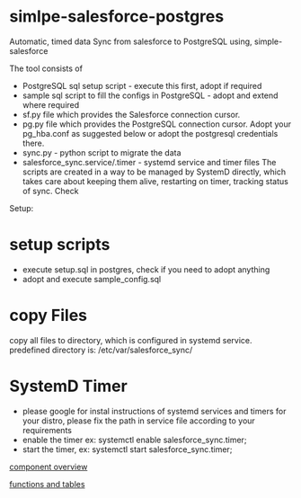 # simlpe-salesforce-postgres
Automatic, timed data Sync from salesforce to PostgreSQL using, simple-salesforce

The tool consists of
* PostgreSQL sql setup script - execute this first, adopt if required
* sample sql script to fill the configs in PostgreSQL - adopt and extend where required
* sf.py file which provides the Salesforce connection cursor.
* pg.py file which provides the PostgreSQL connection cursor. Adopt your pg_hba.conf as suggested below or adopt the postgresql credentials there.
* sync.py - python script to migrate the data
* salesforce_sync.service/.timer - systemd service and timer files
The scripts are created in a way to be managed by SystemD directly, which takes care about keeping them alive, restarting on timer, tracking status of sync.
Check 

Setup:
# setup scripts
* execute setup.sql in postgres, check if you need to adopt anything
* adopt and execute sample_config.sql

# copy Files

copy all files to directory, which is configured in systemd service. predefined directory is: /etc/var/salesforce_sync/

# SystemD Timer
* please google for instal instructions of systemd services and timers for your distro, please fix the path in service file according to your requirements
* enable the timer ex: systemctl enable salesforce_sync.timer;
* start the timer, ex: systemctl start salesforce_sync.timer;

[component overview](Karlodun.github.com/salesforce2pg/component%20overview.png)

[functions and tables](Karlodun.github.com/salesforce2pg/functions%20and%20tables.pdf)
